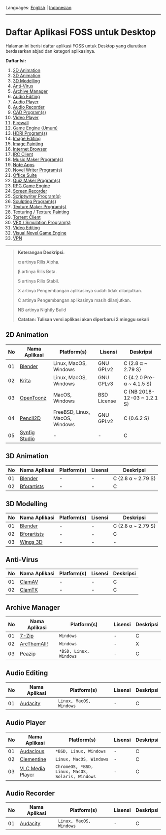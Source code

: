 Languages: [English](https://github.com/ditokp/Tes_Repositori/blob/master/HOME.md) | [Indonesian](https://github.com/ditokp/Tes_Repositori/blob/master/README.md)
______________________________________________
# Daftar Aplikasi FOSS untuk Desktop
Halaman ini berisi daftar aplikasi FOSS untuk Desktop yang diurutkan berdasarkan abjad dan kategori aplikasinya.

**Daftar Isi:**
1. [2D Animation](https://github.com/ditokp/Tes_Repositori/blob/master/Daftar-Aplikasi-FOSS-Desktop.md#2d-animation)
2. [3D Animation](https://github.com/ditokp/Tes_Repositori/blob/master/Daftar-Aplikasi-FOSS-Desktop.md#3d-animation)
3. [3D Modelling](https://github.com/ditokp/Tes_Repositori/blob/master/Daftar-Aplikasi-FOSS-Desktop.md#3d-modelling)
4. [Anti-Virus](https://github.com/ditokp/Tes_Repositori/blob/master/Daftar-Aplikasi-FOSS-Desktop.md#anti-virus)
5. [Archive Manager](https://github.com/ditokp/Tes_Repositori/blob/master/Daftar-Aplikasi-FOSS-Desktop.md#archive-manager)
6. [Audio Editing]()
7. [Audio Player]()
8. [Audio Recorder]()
9. [CAD Program(s)]()
10. [Video Player]()
11. [Firewall]()
12. [Game Engine (Umum)]()
13. [HDRI Program(s)]()
14. [Image Editing]()
15. [Image Painting]()
16. [Internet Browser]()
17. [IRC Client]()
18. [Music Maker Program(s)]()
19. [Note Apps]()
20. [Novel Writer Program(s)]()
21. [Office Suite]()
22. [Quiz Maker Program(s)]()
23. [RPG Game Engine]()
24. [Screen Recorder]()
25. [Scriptwriter Program(s)]()
26. [Sculpting Program(s)]()
27. [Texture Maker Program(s)]()
28. [Texturing / Texture Painting]()
29. [Torrent Client]()
30. [VFX / Simulation Program(s)]()
31. [Video Editing]()
32. [Visual Novel Game Engine]()
33. [VPN]()
______________________________________
> **Keterangan Deskripsi:**
> 
> α artinya Rilis Alpha.
> 
> β artinya Rilis Beta.
> 
> S artinya Rilis Stabil.
> 
> X artinya Pengembangan aplikasinya sudah tidak dilanjutkan.
> 
> C artinya Pengembangan aplikasinya masih dilanjutkan.
>
> NB artinya Nightly Build
>
> **Catatan: Tulisan versi aplikasi akan diperbarui 2 minggu sekali**

## 2D Animation
No | Nama Aplikasi | Platform(s) | Lisensi | Deskripsi
--- | --- | --- | --- | ---
01 | [Blender](https://www.blender.org/) | Linux, MacOS, Windows | GNU GPLv2 | C {2.8 α ~ 2.79 S}
02 | [Krita](https://krita.org/en/) | Linux, MacOS, Windows | GNU GPLv3 | C {4.2.0 Pre-α ~ 4.1.5 S}
03 | [OpenToonz](https://opentoonz.github.io/e/) | MacOS, Windows | BSD License | C {NB 2018-12-03 ~ 1.2.1 S}
04 | [Pencil2D](https://www.pencil2d.org/) | FreeBSD, Linux, MacOS, Windows | GNU GPLv2 | C {0.6.2 S}
05 | [Synfig Studio](https://www.synfig.org/) | - | - | C

## 3D Animation
No | Nama Aplikasi | Platform(s) | Lisensi | Deskripsi
--- | --- | --- | ---- | ---
01 | [Blender](https://www.blender.org/) | - | - | C {2.8 α ~ 2.79 S}
02 | [Bforartists](https://www.bforartists.de/) | - | - | C

## 3D Modelling
No | Nama Aplikasi | Platform(s) | Lisensi | Deskripsi
--- | --- | --- | ---- | ---
01 | [Blender](https://www.blender.org/) | - | - | C {2.8 α ~ 2.79 S}
02 | [Bforartists](https://www.bforartists.de/) | - | - | C
03 | [Wings 3D](http://www.wings3d.com/) | - | - | -

## Anti-Virus
No | Nama Aplikasi | Platform(s) | Lisensi | Deskripsi
--- | --- | --- | --- | ---
01 | [ClamAV](http://www.clamav.net/) | - | - | C
02 | [ClamTK](https://dave-theunsub.github.io/clamtk/) | - | - | C

## Archive Manager
No | Nama Aplikasi | Platform(s) | Lisensi | Deskripsi
--- | --- | --- | --- | --- 
01 | [7-Zip](https://www.7-zip.org/) | `Windows` | - | C 
02 | [ArcThemAll!](http://arcthemall.sourceforge.net/) | `Windows` | - | X
03 | [Peazip](http://www.peazip.org/) | `*BSD, Linux, Windows` | - | C

## Audio Editing
No | Nama Aplikasi | Platform(s) | Lisensi | Deskripsi
--- | --- | --- | --- | ---
01 | [Audacity](https://www.audacityteam.org/) | `Linux, MacOS, Windows` | - | C

## Audio Player
No | Nama Aplikasi | Platform(s) | Lisensi | Deskripsi
--- | --- | --- | --- | ---
01 | [Audacious](https://audacious-media-player.org/) | `*BSD, Linux, Windows` | - | C
02 | [Clementine](https://www.clementine-player.org/) | `Linux, MacOS, Windows` | - | C
03 | [VLC Media Player](http://www.videolan.org/vlc/) | `ChromeOS, *BSD, Linux, MacOS, Solaris, Windows` | - | C

## Audio Recorder
No | Nama Aplikasi | Platform(s) | Lisensi | Deskripsi
--- | --- | --- | --- | ---
01 | [Audacity](https://www.audacityteam.org/) | `Linux, MacOS, Windows` | - | C
